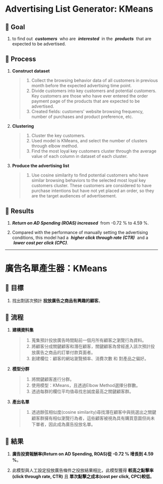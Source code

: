 # Advertising List Generator: KMeans

## :dart: Goal
1. to find out &nbsp;***customers***&nbsp; who are &nbsp;***interested***&nbsp; in the &nbsp;***products***&nbsp; that are expected to be advertised.

## :cactus: Process
1. **Construct dataset**

	> 1. Collect the browsing behavior data of all customers in previous month before the expected advertising time point.
	> 2. Divide customers into key customers and potential customers. Key customers are those who have ever entered the order payment page of the products that are expected to be advertised.
	> 3. Created fields: customers' website browsing frequency, number of purchases and product preference, etc.	
	
2. **Clustering**
	> 1. Cluster the key customers.
	> 2. Used model is KMeans, and select the number of clusters through elbow method.
	> 3. Find the most loyal key customers cluster through the average value of each column in dataset of each cluster.
		
3. **Produce the advertising list**
	> 1. Use cosine similarity to find potential customers who have similar browsing behaviors to the selected most loyal key customers cluster. These customers are considered to have purchase intentions but have not yet placed an order, so they are the target audiences of advertisement.

## :clap: Results
1. ***Return on AD Spending (ROAS) increased***&nbsp; from -0.72 % to 4.59 %.

2. Compared with the performance of manually setting the advertising conditions, this model had a &nbsp;***higher click through rate (CTR)***&nbsp; and a &nbsp;***lower cost per click (CPC)***.

----


# 廣告名單產生器：KMeans
## :dart: 目標

1. 找出對該次預計&nbsp;**投放廣告之商品有興趣的顧客**。

## :cactus: 流程

1. **建構資料集**
	> 1. 蒐集預計投放廣告時間點前一個月所有顧客之瀏覽行為資料。
	> 2. 將顧客分成關鍵顧客和潛在顧客，關鍵顧客為曾經進入該次預計投放廣告之商品的訂單付款頁面者。
	> 3. 創建欄位：顧客的網站瀏覽頻率、消費次數 和 對產品之偏好。
	
2. **模型分群**
	> 1. 將關鍵顧客進行分群。
	> 2. 使用模型：KMeans，且透過Elbow Method選擇分群數。
	> 3. 透過每群的欄位平均值尋找忠誠度最高之關鍵顧客群。
	
3. **產出名單**
	> 1. 透過餘弦相似度(cosine similarity)尋找潛在顧客中與挑選出之關鍵顧客群擁有相似瀏覽行為者，這些顧客被視為具有購買意圖但尚未下單者，因此成為廣告投放名單。

## :clap: 結果
1. **廣告投資報酬率(Return on AD Spending, ROAS)從 -0.72 % 增長到 4.59 %**。

2. 此模型與人工設定投放廣告條件之投放結果相比，此模型獲得&nbsp;**較高之點擊率(click through rate, CTR)**&nbsp;且&nbsp;**單次點擊之成本(cost per click, CPC)較低**。
